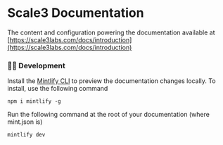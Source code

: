 # Scale3 Documentation

The content and configuration powering the documentation available at [https://scale3labs.com/docs/introduction](https://scale3labs.com/docs/introduction)

### 👩‍💻 Development

Install the [Mintlify CLI](https://www.npmjs.com/package/mintlify) to preview the documentation changes locally. To install, use the following command

```
npm i mintlify -g
```

Run the following command at the root of your documentation (where mint.json is)

```
mintlify dev
```
